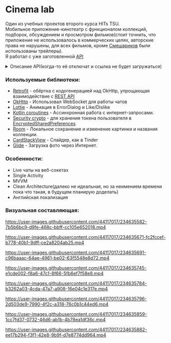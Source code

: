# Cinema lab

Один из учебных проектов второго курса HITs TSU.<br>
Мобильное приложение-кинотеатр с функционалом коллекций, подборок, обсуждением и просмотром фильмов(стоит точнить, что приложение не использовалось в коммерческих целях, авторские права не нарушены, для всех фильмов, кроме [Смешариков](https://www.smeshariki.ru/) были использованы трейлеры).<br>
Я работал с уже заготовленной [API](http://107684.web.hosting-russia.ru:8000/api/swagger/index.html?url=/api/static/cinema-api.yaml#/)
<details><summary>Описание API(когда-то её отключат и ссылка не будет загружаться)</summary>
Auth Регистрация и получение токена<br>

**POST** /auth​/register *Регистрация*<br>
**POST** /auth​/login *Аутентификация в системе*<br>
**POST** /auth​/refresh *Обновление access token'a с помощью refresh token'а*<br>


**Cover Обложка для приложения**<br>
**GET** /cover *Получить информацию о фильме для обложки.*<br>

**Movie Информация о киноновинках**<br>
**GET** /movies *Получить список фильмов.*<br>
**GET** /movies​/{movieId}​/episodes *Получить список эпизодов.*<br>
**POST** /movies​/{movieId}​/dislike *Убрать фильм из подборки.*<br>

**Collections Информация о коллекциях пользователя**<br>
**GET** /collections *Список коллекций данного пользователя.*<br>
**POST** /collections *Создать коллекцию.*<br>
**DELETE** /collections​/{collectionId} *Удаление коллекции*<br>
**GET** /collections​/{collectionId}​/movies *Получить список фильмов в коллекции*<br>
**POST** /collections​/{collectionId}​/movies *Добавить фильм в коллекцию*<br>
**DELETE** /collections​/{collectionId}​/movies *Удаление фильма из коллекции*<br>

**Tags Информация о тегах**<br>
**GET** /tags *Список всех тегов*<br>

**Episodes Информация о эпизодах**<br>
**GET** /episodes​/{episodeId}​/comments *Получить список комментариев к эпизоду.*<br>
**POST** /episodes​/{episodeId}​/comments *Добавить комментарий.*<br>
**GET** /episodes​/{episodeId}​/time *Получить текущую позицию.*<br>
**POST** ​/episodes​/{episodeId}​/time *Сохранить текущую позицию эпизода.*<br>

**Chats Информация о чатах**<br>
**GET** ​/chats *Список чатов, в которых участвует данный пользователь.*<br>
**GET** ​/chats​/{chatId} *Информация о чате.*<br>
**GET** ​/chats​/{chatId}​/messages *Список сообщений чата.*<br>
**POST** ​/chats​/{chatId}​/messages *Отправить сообщение.*<br>

**History Информация об истории**<br>
**GET** ​/history *История просмотров пользователя.*<br>

**Preferences Информация о предпочтениях**<br>
**GET** ​/preferences *Получить список предпочтений пользователя.*<br>
**PUT** ​/preferences *Изменить предпочтения пользователя.*<br>

**Profile Информация о профиле пользователя**<br>
**GET** ​/profile *Получить информацию о пользователе*<br>
**PATCH** ​/profile *Редактирование данных пользователя*<br>
**POST** ​/profile​/avatar *Загрузка фотографии*<br>

</details>

### **Используемые библиотеки**:
- [Retrofit](https://github.com/square/retrofit) - обёртка с кодогенерацией над OkHttp, упрощающая взаимодействие с [REST API](https://ru.wikipedia.org/wiki/REST)
- [OkHttp](https://square.github.io/okhttp/) - Использовал WebSocket для работы чатов
- [Lottie](https://github.com/airbnb/lottie-android/) - Анимация в ErrorDialog и Like/Dislike
- [Kotlin coroutines](https://developer.android.com/kotlin/coroutines) - Ассинхронная работа с интернет-запросами.
- [Security crypto](https://developer.android.com/jetpack/androidx/releases/security) - для хранения токена пользователя в [EncryptedSharedPreferences](https://developer.android.com/reference/androidx/security/crypto/EncryptedSharedPreferences)
- [Room](https://developer.android.com/jetpack/androidx/releases/room) - Локальное сохранение и изменение картинки и названия коллекции. 
- [CardStackView](https://github.com/yuyakaido/CardStackView) - Слайдер, как в Tinder
- [Glide](https://github.com/bumptech/glide) - Загрузка фото через Интернет.

### **Особенности**:
- Live чаты на веб-сокетах
- Single Activity
- MVVM
- Clean Architecture(далеко не идеальная, но за неимением времени пока что такая, в будущем планирую доделать)
- Английская локализация


### **Визуальная составляющая**:


https://user-images.githubusercontent.com/44117017/234635582-7b5b6bc9-d9fe-468c-bbff-cc105e652018.mp4



https://user-images.githubusercontent.com/44117017/234635671-fc2fccef-b778-40b1-9dff-ce2a8204ab25.mp4




https://user-images.githubusercontent.com/44117017/234635691-c96baaac-64ae-4961-be02-63f5548e8d72.mp4



https://user-images.githubusercontent.com/44117017/234635745-e1cde002-f8a6-47c1-8f66-5fb6ef7f58e8.mp4



https://user-images.githubusercontent.com/44117017/234635784-b3262a03-4cda-47a7-a908-16e04c1e317e.mp4



https://user-images.githubusercontent.com/44117017/234635796-2d503de9-7990-4f2c-a318-76c0b1c44ed6.mp4



https://user-images.githubusercontent.com/44117017/234635859-1cc7fd37-0732-46d6-ab1b-4b78ea1df36c.mp4



https://user-images.githubusercontent.com/44117017/234635882-ee17b294-f3f1-42e8-9b9f-d7e8774dd964.mp4


